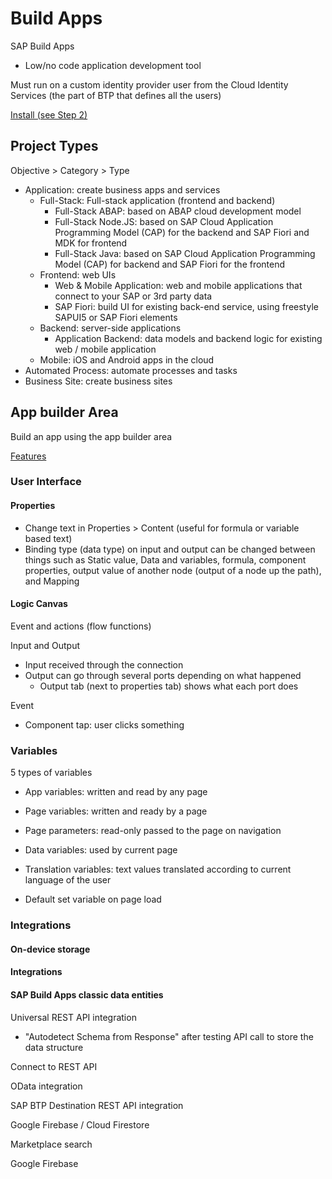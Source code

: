 # Build Apps

SAP Build Apps
- Low/no code application development tool

Must run on a custom identity provider user from the Cloud Identity Services (the part of BTP that defines all the users)

[Install (see Step 2)](https://developers.sap.com/tutorials/codejam-0-prerequisites.html#76cc6857-c70a-4e56-a03a-41e6043a67fe)

## Project Types

Objective > Category > Type
- Application: create business apps and services
  - Full-Stack: Full-stack application (frontend and backend)
    - Full-Stack ABAP: based on ABAP cloud development model
    - Full-Stack Node.JS: based on SAP Cloud Application Programming Model (CAP) for the backend and SAP Fiori and MDK for frontend
    - Full-Stack Java: based on SAP Cloud Application Programming Model (CAP) for backend and SAP Fiori for the frontend
  - Frontend: web UIs
    - Web & Mobile Application: web and mobile applications that connect to your SAP or 3rd party data
    - SAP Fiori: build UI for existing back-end service, using freestyle SAPUI5 or SAP Fiori elements
  - Backend: server-side applications
    - Application Backend: data models and backend logic for existing web / mobile application
  - Mobile: iOS and Android apps in the cloud
- Automated Process: automate processes and tasks
- Business Site: create business sites

## App builder Area

Build an app using the app builder area

[Features](https://help.sap.com/docs/build-apps/service-guide/what-is-sap-build-apps)

### User Interface

#### Properties

- Change text in Properties > Content (useful for formula or variable based text)
- Binding type (data type) on input and output can be changed between things such as Static value, Data and variables, formula, component properties, output value of another node (output of a node up the path), and Mapping

#### Logic Canvas

Event and actions (flow functions)

Input and Output
- Input received through the connection
- Output can go through several ports depending on what happened
  - Output tab (next to properties tab) shows what each port does

Event
- Component tap: user clicks something

### Variables

5 types of variables
- App variables: written and read by any page
- Page variables: written and ready by a page
- Page parameters: read-only passed to the page on navigation
- Data variables: used by current page
- Translation variables: text values translated according to current language of the user

- Default set variable on page load

### Integrations

#### On-device storage

#### Integrations

#### SAP Build Apps classic data entities

Universal REST API integration
- "Autodetect Schema from Response" after testing API call to store the data structure

Connect to REST API

OData integration

SAP BTP Destination REST API integration

Google Firebase / Cloud Firestore

Marketplace search

Google Firebase